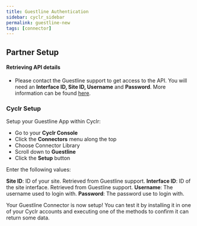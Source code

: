 ```yaml
---
title: Guestline Authentication
sidebar: cyclr_sidebar
permalink: guestline-new
tags: [connector]
---
```


## Partner Setup

#### Retrieving API details
*    Please contact the Guestline support to get access to the API. You will need an **Interface ID, Site ID, Username** and **Password**. More information can be found [here](https://developers.guestline.com/doc/Vendor-on-boarding).

### Cyclr Setup

Setup your Guestline App within Cyclr:

*   Go to your **Cyclr Console**
*   Click the **Connectors** menu along the top
*   Choose Connector Library
*   Scroll down to **Guestline**
*   Click the **Setup** button

Enter the following values:

**Site ID**: ID of your site. Retrieved from Guestline support.
**Interface ID**: ID of the site interface. Retrieved from Guestline support.
**Username**: The username used to login with.
**Password**: The password use to login with.


Your Guestline Connector is now setup! You can test it by installing it in one of your Cyclr accounts and executing one of the methods to confirm it can return some data.
